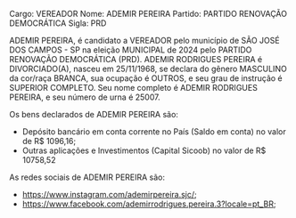 Cargo: VEREADOR
Nome: ADEMIR PEREIRA
Partido: PARTIDO RENOVAÇÃO DEMOCRÁTICA
Sigla: PRD

ADEMIR PEREIRA, é candidato a VEREADOR pelo município de SÃO JOSÉ DOS CAMPOS - SP na eleição MUNICIPAL de 2024 pelo PARTIDO RENOVAÇÃO DEMOCRÁTICA (PRD).
ADEMIR RODRIGUES PEREIRA é DIVORCIADO(A), nasceu em 25/11/1968, se declara do gênero MASCULINO da cor/raça BRANCA, sua ocupação é OUTROS, e seu grau de instrução é SUPERIOR COMPLETO.
Seu nome completo é ADEMIR RODRIGUES PEREIRA, e seu número de urna é 25007.

Os bens declarados de ADEMIR PEREIRA são: 
- Depósito bancário em conta corrente no País (Saldo em conta) no valor de R$ 1096,16;
- Outras aplicações e Investimentos (Capital Sicoob) no valor de R$ 10758,52

As redes sociais de ADEMIR PEREIRA são:
- https://www.instagram.com/ademirpereira.sjc/;
- https://www.facebook.com/ademirrodrigues.pereira.3?locale=pt_BR;